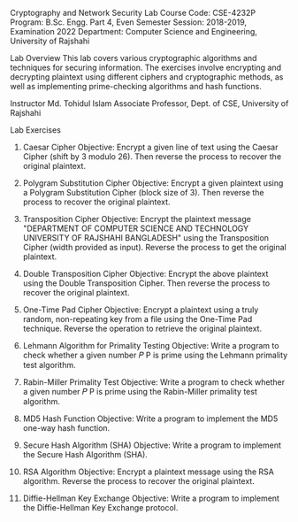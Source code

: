 Cryptography and Network Security Lab
Course Code: CSE-4232P
Program: B.Sc. Engg. Part 4, Even Semester
Session: 2018-2019, Examination 2022
Department: Computer Science and Engineering, University of Rajshahi

Lab Overview
This lab covers various cryptographic algorithms and techniques for securing information. The exercises involve encrypting and decrypting plaintext using different ciphers and cryptographic methods, as well as implementing prime-checking algorithms and hash functions.

Instructor
Md. Tohidul Islam
Associate Professor, Dept. of CSE, University of Rajshahi

Lab Exercises
1. Caesar Cipher
Objective:
Encrypt a given line of text using the Caesar Cipher (shift by 3 modulo 26). Then reverse the process to recover the original plaintext.

2. Polygram Substitution Cipher
Objective:
Encrypt a given plaintext using a Polygram Substitution Cipher (block size of 3). Then reverse the process to recover the original plaintext.

3. Transposition Cipher
Objective:
Encrypt the plaintext message "DEPARTMENT OF COMPUTER SCIENCE AND TECHNOLOGY UNIVERSITY OF RAJSHAHI BANGLADESH" using the Transposition Cipher (width provided as input). Reverse the process to get the original plaintext.

4. Double Transposition Cipher
Objective:
Encrypt the above plaintext using the Double Transposition Cipher. Then reverse the process to recover the original plaintext.

5. One-Time Pad Cipher
Objective:
Encrypt a plaintext using a truly random, non-repeating key from a file using the One-Time Pad technique. Reverse the operation to retrieve the original plaintext.

6. Lehmann Algorithm for Primality Testing
Objective:
Write a program to check whether a given number 
𝑃
P is prime using the Lehmann primality test algorithm.

7. Rabin-Miller Primality Test
Objective:
Write a program to check whether a given number 
𝑃
P is prime using the Rabin-Miller primality test algorithm.

8. MD5 Hash Function
Objective:
Write a program to implement the MD5 one-way hash function.

9. Secure Hash Algorithm (SHA)
Objective:
Write a program to implement the Secure Hash Algorithm (SHA).

10. RSA Algorithm
Objective:
Encrypt a plaintext message using the RSA algorithm. Reverse the process to recover the original plaintext.

11. Diffie-Hellman Key Exchange
Objective:
Write a program to implement the Diffie-Hellman Key Exchange protocol.
